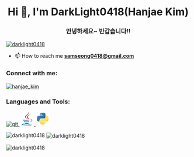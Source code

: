 <h1 align="center">Hi 👋, I'm DarkLight0418(Hanjae Kim)</h1>
<h3 align="center">안녕하세요~ 반갑습니다!!</h3>

<p align="left"> <a href="https://github.com/ryo-ma/github-profile-trophy"><img src="https://github-profile-trophy.vercel.app/?username=darklight0418" alt="darklight0418" /></a> </p>

- 📫 How to reach me **samseong0418@gmail.com**

<h3 align="left">Connect with me:</h3>
<p align="left">
<a href="https://instagram.com/hanjae_kim" target="blank"><img align="center" src="https://raw.githubusercontent.com/rahuldkjain/github-profile-readme-generator/master/src/images/icons/Social/instagram.svg" alt="hanjae_kim" height="30" width="40" /></a>
</p>

<h3 align="left">Languages and Tools:</h3>
<p align="left"> <a href="https://git-scm.com/" target="_blank" rel="noreferrer"> <img src="https://www.vectorlogo.zone/logos/git-scm/git-scm-icon.svg" alt="git" width="40" height="40"/> </a> <a href="https://www.java.com" target="_blank" rel="noreferrer"> <img src="https://raw.githubusercontent.com/devicons/devicon/master/icons/java/java-original.svg" alt="java" width="40" height="40"/> </a> <a href="https://www.python.org" target="_blank" rel="noreferrer"> <img src="https://raw.githubusercontent.com/devicons/devicon/master/icons/python/python-original.svg" alt="python" width="40" height="40"/> </a> </p>

<p><img align="left" src="https://github-readme-stats.vercel.app/api/top-langs?username=darklight0418&show_icons=true&locale=en&layout=compact" alt="darklight0418" /></p>

<p>&nbsp;<img align="center" src="https://github-readme-stats.vercel.app/api?username=darklight0418&show_icons=true&locale=en" alt="darklight0418" /></p>

<p><img align="center" src="https://github-readme-streak-stats.herokuapp.com/?user=darklight0418&" alt="darklight0418" /></p>
